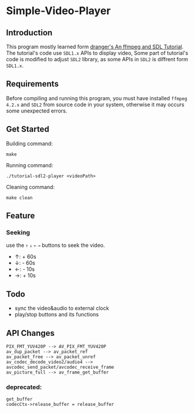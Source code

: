 Simple-Video-Player
===============
## Introduction

This program mostly learned form [dranger's An ffmpeg and SDL Tutorial](http://dranger.com/ffmpeg/). The tutorial's code use `SDL1.x` APIs to display video, Some part of tutorial's code is modified to adjust `SDL2` library, as some APIs in `SDL2` is diffrent form `SDL1.x`.

## Requirements


Before compiling and running this program, you must have installed `ffmpeg 4.2.x` and `SDL2` from source code in your system, otherwise it may occurs some unexpected errors.

## Get Started

Building command:

	make

Running command:

	./tutorial-sdl2-player <videoPath>
	
Cleaning command:

	make clean
	

## Feature
### Seeking
use the `↑` `↓` `←` `→` buttons to seek the video.

- ↑: + 60s
- ↓: - 60s
- ←: - 10s
- →: + 10s



## Todo
- sync the video&audio to external clock
- play/stop buttons and its functions

## API Changes

	PIX_FMT_YUV420P --> AV_PIX_FMT_YUV420P
	av_dup_packet --> av_packet_ref
	av_packet_free --> av_packet_unref
	av_codec_decode_video2/audio4 --> avcodec_send_packet/avcodec_receive_frame
	av_picture_full --> av_frame_get_buffer
	


### deprecated:
	get_buffer
	codecCtx->release_buffer = release_buffer